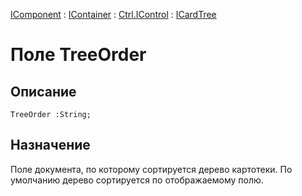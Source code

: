 ﻿---
Link: .Ctrl.ICardTree.@TreeOrder
---

[IComponent](topic:Com.Custom.ComClasses.IComponent.Default) :
[IContainer](topic:Com.Custom.ComClasses.IContainer.Default) :
[Ctrl.IControl](topic:Com.Custom.ComClasses.Ctrl.IControl.Default) :
[ICardTree](Default)

# Поле TreeOrder

## Описание

    TreeOrder :String;

## Назначение

Поле документа, по которому сортируется дерево картотеки. По умолчанию дерево
сортируется по отображаемому полю.